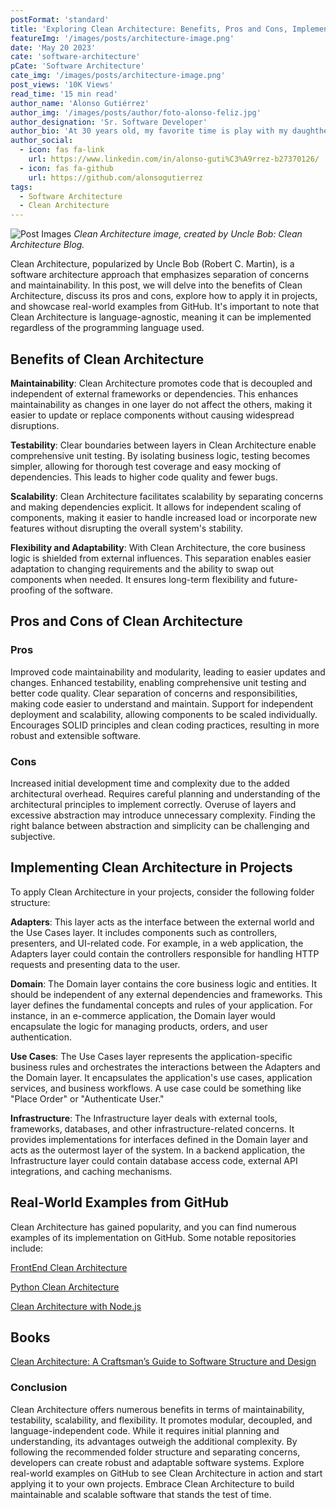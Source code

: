 ```yaml
---
postFormat: 'standard'
title: 'Exploring Clean Architecture: Benefits, Pros and Cons, Implementation, and Real-World Examples'
featureImg: '/images/posts/architecture-image.png'
date: 'May 20 2023'
cate: 'software-architecture'
pCate: 'Software Architecture'
cate_img: '/images/posts/architecture-image.png'
post_views: '10K Views'
read_time: '15 min read'
author_name: 'Alonso Gutiérrez'
author_img: '/images/posts/author/foto-alonso-feliz.jpg'
author_designation: 'Sr. Software Developer'
author_bio: 'At 30 years old, my favorite time is play with my daughther and wife, they are everything for me, without my family I won’t have the motivation to generate my own blog of software engineering topics.'
author_social:
  - icon: fas fa-link
    url: https://www.linkedin.com/in/alonso-guti%C3%A9rrez-b27370126/
  - icon: fas fa-github
    url: https://github.com/alonsogutierrez
tags:
  - Software Architecture
  - Clean Architecture
---
```


![Post Images](/images/posts/clean-architecture-image.png)
_Clean Architecture image, created by Uncle Bob: Clean Architecture Blog._

Clean Architecture, popularized by Uncle Bob (Robert C. Martin), is a software architecture approach that emphasizes separation of concerns and maintainability. In this post, we will delve into the benefits of Clean Architecture, discuss its pros and cons, explore how to apply it in projects, and showcase real-world examples from GitHub. It's important to note that Clean Architecture is language-agnostic, meaning it can be implemented regardless of the programming language used.

## Benefits of Clean Architecture

**Maintainability**: Clean Architecture promotes code that is decoupled and independent of external frameworks or dependencies. This enhances maintainability as changes in one layer do not affect the others, making it easier to update or replace components without causing widespread disruptions.

**Testability**: Clear boundaries between layers in Clean Architecture enable comprehensive unit testing. By isolating business logic, testing becomes simpler, allowing for thorough test coverage and easy mocking of dependencies. This leads to higher code quality and fewer bugs.

**Scalability**: Clean Architecture facilitates scalability by separating concerns and making dependencies explicit. It allows for independent scaling of components, making it easier to handle increased load or incorporate new features without disrupting the overall system's stability.

**Flexibility and Adaptability**: With Clean Architecture, the core business logic is shielded from external influences. This separation enables easier adaptation to changing requirements and the ability to swap out components when needed. It ensures long-term flexibility and future-proofing of the software.

## Pros and Cons of Clean Architecture

### Pros

Improved code maintainability and modularity, leading to easier updates and changes.
Enhanced testability, enabling comprehensive unit testing and better code quality.
Clear separation of concerns and responsibilities, making code easier to understand and maintain.
Support for independent deployment and scalability, allowing components to be scaled individually.
Encourages SOLID principles and clean coding practices, resulting in more robust and extensible software.

### Cons

Increased initial development time and complexity due to the added architectural overhead.
Requires careful planning and understanding of the architectural principles to implement correctly.
Overuse of layers and excessive abstraction may introduce unnecessary complexity.
Finding the right balance between abstraction and simplicity can be challenging and subjective.

## Implementing Clean Architecture in Projects

To apply Clean Architecture in your projects, consider the following folder structure:

**Adapters**: This layer acts as the interface between the external world and the Use Cases layer. It includes components such as controllers, presenters, and UI-related code. For example, in a web application, the Adapters layer could contain the controllers responsible for handling HTTP requests and presenting data to the user.

**Domain**: The Domain layer contains the core business logic and entities. It should be independent of any external dependencies and frameworks. This layer defines the fundamental concepts and rules of your application. For instance, in an e-commerce application, the Domain layer would encapsulate the logic for managing products, orders, and user authentication.

**Use Cases**: The Use Cases layer represents the application-specific business rules and orchestrates the interactions between the Adapters and the Domain layer. It encapsulates the application's use cases, application services, and business workflows. A use case could be something like "Place Order" or "Authenticate User."

**Infrastructure**: The Infrastructure layer deals with external tools, frameworks, databases, and other infrastructure-related concerns. It provides implementations for interfaces defined in the Domain layer and acts as the outermost layer of the system. In a backend application, the Infrastructure layer could contain database access code, external API integrations, and caching mechanisms.

## Real-World Examples from GitHub

Clean Architecture has gained popularity, and you can find numerous examples of its implementation on GitHub. Some notable repositories include:

[FrontEnd Clean Architecture](https://github.com/bespoyasov/frontend-clean-architecture/tree/master/src)

[Python Clean Architecture](https://github.com/t-tiger/Python-CleanArchitecture-Example/blob/master/src)

[Clean Architecture with Node.js](https://github.com/jbuget/nodejs-clean-architecture-app/tree/master/lib)

## Books

[Clean Architecture: A Craftsman’s Guide to Software Structure and Design](https://www.oreilly.com/library/view/clean-architecture-a/9780134494272/)

### Conclusion

Clean Architecture offers numerous benefits in terms of maintainability, testability, scalability, and flexibility. It promotes modular, decoupled, and language-independent code. While it requires initial planning and understanding, its advantages outweigh the additional complexity. By following the recommended folder structure and separating concerns, developers can create robust and adaptable software systems. Explore real-world examples on GitHub to see Clean Architecture in action and start applying it to your own projects. Embrace Clean Architecture to build maintainable and scalable software that stands the test of time.
